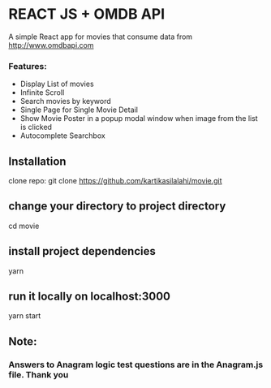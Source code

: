 # REACT JS + OMDB API

A simple React app for movies that consume data from http://www.omdbapi.com

### Features:
- Display List of movies
- Infinite Scroll
- Search movies by keyword
- Single Page for Single Movie Detail
- Show Movie Poster in a popup modal window when image from the list is clicked
- Autocomplete Searchbox




## Installation
clone repo:
git clone https://github.com/kartikasilalahi/movie.git

## change your directory to project directory
cd movie

## install project dependencies
yarn

## run it locally on localhost:3000
yarn start


## Note: 
### Answers to Anagram logic test questions are in the Anagram.js file. Thank you